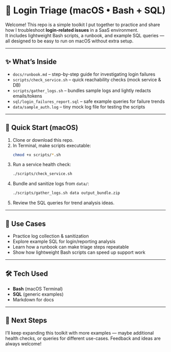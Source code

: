 # 🔐 Login Triage (macOS • Bash + SQL)

Welcome! This repo is a simple toolkit I put together to practice and share how I troubleshoot **login-related issues** in a SaaS environment.  
It includes lightweight Bash scripts, a runbook, and example SQL queries — all designed to be easy to run on macOS without extra setup.

---

## ✨ What’s Inside
- `docs/runbook.md` – step-by-step guide for investigating login failures  
- `scripts/check_service.sh` – quick reachability checks (mock service & DB)  
- `scripts/gather_logs.sh` – bundles sample logs and lightly redacts emails/tokens  
- `sql/login_failures_report.sql` – safe example queries for failure trends  
- `data/sample_auth.log` – tiny mock log file for testing the scripts  

---

## 🚀 Quick Start (macOS)
1. Clone or download this repo.  
2. In Terminal, make scripts executable:  
   ```bash
   chmod +x scripts/*.sh
   ```
3. Run a service health check:  
   ```bash
   ./scripts/check_service.sh
   ```
4. Bundle and sanitize logs from `data/`:  
   ```bash
   ./scripts/gather_logs.sh data output_bundle.zip
   ```
5. Review the SQL queries for trend analysis ideas.  

---

## 🎯 Use Cases
- Practice log collection & sanitization  
- Explore example SQL for login/reporting analysis  
- Learn how a runbook can make triage steps repeatable  
- Show how lightweight Bash scripts can speed up support work  

---

## 🛠️ Tech Used
- **Bash** (macOS Terminal)  
- **SQL** (generic examples)  
- Markdown for docs  

---

## 🌱 Next Steps
I’ll keep expanding this toolkit with more examples — maybe additional health checks, or queries for different use-cases. Feedback and ideas are always welcome!
